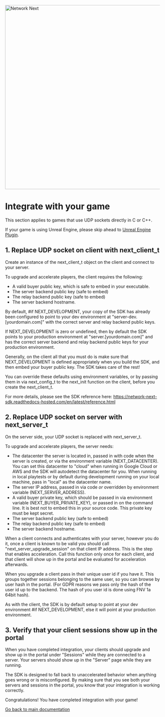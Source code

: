 <img src="https://static.wixstatic.com/media/799fd4_0512b6edaeea4017a35613b4c0e9fc0b~mv2.jpg/v1/fill/w_1200,h_140,al_c,q_80,usm_0.66_1.00_0.01/networknext_logo_colour_black_RGB_tightc.jpg" alt="Network Next" width="600"/>

<br>

# Integrate with your game

This section applies to games that use UDP sockets directly in C or C++. 

If your game is using Unreal Engine, please skip ahead to [Unreal Engine Plugin](unreal_engine_plugin.md).

## 1. Replace UDP socket on client with next_client_t

Create an instance of the next_client_t object on the client and connect to your server.

To upgrade and accelerate players, the client requires the following:

* A valid buyer public key, which is safe to embed in your executable.
* The server backend public key (safe to embed)
* The relay backend public key (safe to embed)
* The server backend hostname.

By default, #if NEXT_DEVELOPMENT, your copy of the SDK has already been configured to point to your dev environment at "server-dev.[yourdomain.com]" with the correct server and relay backend public keys.

If NEXT_DEVELOPMENT is zero or undefined, then by default the SDK points to your production environment at "server.[yourdomain.com]" and has the correct server backend and relay backend public keys for your production environment.

Generally, on the client all that you must do is make sure that NEXT_DEVELOPMENT is defined appropriately when you build the SDK, and then embed your buyer public key. The SDK takes care of the rest!

You can override these defaults using environment variables, or by passing them in via next_config_t to the next_init function on the client, before you create the next_client_t.

For more details, please see the SDK reference here: https://network-next-sdk.readthedocs-hosted.com/en/latest/reference.html

## 2. Replace UDP socket on server with next_server_t

On the server side, your UDP socket is replaced with next_server_t.

To upgrade and accelerate players, the server needs:

* The datacenter the server is located in, passed in with code when the server is created, or via the environment variable (NEXT_DATACENTER). You can set this datacenter to "cloud" when running in Google Cloud or AWS and the SDK will autodetect the datacenter for you. When running in local playtests or by default during development running on your local machine, pass in "local" as the datacenter name.
* The server IP address, passed in via code *or* overridden by environment variable (NEXT_SERVER_ADDRESS).
* A valid buyer private key, which should be passed in via environment variable (NEXT_BUYER_PRIVATE_KEY), or passed in on the command line. It is best not to embed this in your source code. This private key must be kept secret.
* The server backend public key (safe to embed)
* The relay backend public key (safe to embed)
* The server backend hostname.

When a client connects and authenticates with your server, however you do it, once a client is known to be valid you should call "next_server_upgrade_session" on that client IP address. This is the step that enables acceleration. Call this function only once for each client, and that client will show up in the portal and be evaluated for acceleration afterwards.

When you upgrade a client pass in their unique user id if you have it. This groups together sessions belonging to the same user, so you can browse by user hash in the portal. (For GDPR reasons we pass only the hash of the user id up to the backend. The hash of you user id is done using FNV 1a 64bit hash).

As with the client, the SDK is by default setup to point at your dev environment #if NEXT_DEVELOPMENT, else it will point at your production environment.

## 3. Verify that your client sessions show up in the portal

When you have completed integration, your clients should upgrade and show up in the portal under "Sessions" while they are connected to a server. Your servers should show up in the "Server" page while they are running.

The SDK is designed to fall back to unaccelerated behavior when anything goes wrong or is misconfigured. By making sure that you see both your servers and sessions in the portal, you know that your integration is working correctly.

Congratulations! You have completed integration with your game!

[Go back to main documentation](README.md)
